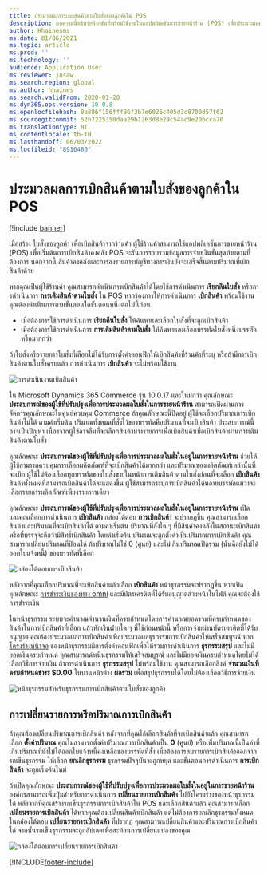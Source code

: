 ```yaml
---
title: ประมวลผลการเบิกสินค้าตามใบสั่งของลูกค้าใน POS
description: บทความนี้อธิบายฟังก์ชันที่พร้อมใช้งานในแอปพลิเคชันการขายหน้าร้าน (POS) เพื่อประมวลผลการเบิกสินค้าตามใบสั่งของลูกค้า
author: Hhainesms
ms.date: 01/06/2021
ms.topic: article
ms.prod: ''
ms.technology: ''
audience: Application User
ms.reviewer: josaw
ms.search.region: global
ms.author: hhaines
ms.search.validFrom: 2020-01-20
ms.dyn365.ops.version: 10.0.8
ms.openlocfilehash: 0a886f156fff96f3b7e6026c405d3c8700d57f62
ms.sourcegitcommit: 52b7225350daa29b1263d8e29c54ac9e20bcca70
ms.translationtype: HT
ms.contentlocale: th-TH
ms.lasthandoff: 06/03/2022
ms.locfileid: "8910480"
---
```

# <a name="process-customer-order-pickups-in-pos"></a>ประมวลผลการเบิกสินค้าตามใบสั่งของลูกค้าใน POS

[!include [banner](includes/banner.md)]

เมื่อสร้าง [ใบสั่งของลูกค้า](customer-orders-overview.md) เพื่อเบิกสินค้าจากร้านค้า ผู้ใช้ร้านค้าสามารถใช้แอปพลิเคชันการขายหน้าร้าน (POS) เพื่อเริ่มต้นการเบิกสินค้าคงคลัง POS จะรันการรวบรวมข้อมูลการจ่ายเงินขั้นสุดท้ายตามที่ต้องการ นอกจากนี้ สินค้าคงคลังและการลงรายการบัญชีทางการเงินยังจะเสร็จสิ้นตามปริมาณที่เบิกสินค้าด้วย

หากคุณเป็นผู้ใช้ร้านค้า คุณสามารถดําเนินการเบิกสินค้าได้โดยใช้การดําเนินการ **เรียกคืนใบสั่ง** หรือการดําเนินการ **การเติมสินค้าตามใบสั่ง** ใน POS หากร้องการให้การดําเนินการ **เบิกสินค้า** พร้อมใช้งาน คุณต้องดําเนินการตามขั้นตอนใดขั้นตอนหนึ่งต่อไปนี้ก่อน

- เมื่อต้องการใช้การดําเนินการ **เรียกคืนใบสั่ง** ให้ค้นหาและเลือกใบสั่งที่จะถูกเบิกสินค้า
- เมื่อต้องการใช้การดําเนินการ **การเติมสินค้าตามใบสั่ง** ให้ค้นหาและเลือกบรรทัดใบสั่งหนึ่งบรรทัดหรือมากกว่า

ถ้าใบสั่งหรือรายการใบสั่งที่เลือกไม่ได้รับการตั้งค่าคอนฟิกให้เบิกสินค้าที่ร้านค้าที่ระบุ หรือถ้ามีการเบิกสินค้าตามใบสั่งครบแล้ว การดําเนินการ **เบิกสินค้า** จะไม่พร้อมใช้งาน

![การดำเนินงานเบิกสินค้า](media/pickupoperation.png)

ใน Microsoft Dynamics 365 Commerce รุ่น 10.0.17 และใหม่กว่า คุณลักษณะ **ประสบการณ์ของผู้ใช้ที่ปรับปรุงเพื่อการประมวลผลใบสั่งในการขายหน้าร้าน** สามารถเปิดผ่านการจัดการคุณลักษณะในศูนย์ควบคุม Commerce ถ้าคุณลักษณะนี้ปิดอยู่ ผู้ใช้จะเลือกปริมาณการเบิกสินค้าไม่ได้ ตามค่าเริ่มต้น ปริมาณทั้งหมดที่สั่งไว้ของบรรทัดคือปริมาณที่จะเบิกสินค้า ประสบการณ์นี้อาจเป็นปัญหา เนื่องจากผู้ใช้อาจลืมที่จะเลือกสินค้าบางรายการเพื่อเบิกสินค้าเมื่อเบิกสินค้าผ่านการเติมสินค้าตามใบสั่ง

คุณลักษณะ **ประสบการณ์ของผู้ใช้ที่ปรับปรุงเพื่อการประมวลผลใบสั่งในอยู่ในการขายหน้าร้าน** ช่วยให้ผู้ใช้สามารถควบคุมการเลือกผลิตภัณฑ์ที่จะเบิกสินค้าได้มากกว่า และปริมาณของผลิตภัณฑ์เหล่านั้นที่จะเบิก ผู้ใช้ไม่ต้องเลือกทุกบรรทัดของใบสั่งขายในหน้าการเติมสินค้าตามใบสั่งก่อนที่จะเลือก **เบิกสินค้า** สินค้าทั้งหมดที่สามารถเบิกสินค้าได้จะแสดงขึ้น ผู้ใช้สามารถระบุการเบิกสินค้าได้หลายบรรทัดแม้ว่าจะเลือกรายการผลิตภัณฑ์เพียงรายการเดียว

คุณลักษณะ **ประสบการณ์ของผู้ใช้ที่ปรับปรุงเพื่อการประมวลผลใบสั่งในอยู่ในการขายหน้าร้าน** เปิด และคุณเลือกการดำเนินการ **เบิกสินค้า** กล่องโต้ตอบ **การเบิกสินค้า** จะปรากฏขึ้น คุณสามารถเลือกสินค้าและปริมาณที่จะเบิกสินค้าได้ ตามค่าเริ่มต้น ปริมาณที่สั่งใด ๆ ที่มีสินค้าคงคลังในสถานะเบิกสินค้าหรือที่บรรจุจะถือว่ามีสิทธิ์เบิกสินค้า โดยค่าเริ่มต้น ปริมาณจะถูกตั้งค่าเป็นปริมาณการเบิกสินค้า คุณสามารถเปลี่ยนปริมาณที่ป้อนได้ ถ้าปริมาณไม่ใช่ 0 (ศูนย์) และไม่เกินปริมาณเปิดรวม (นั่นคือยังไม่ได้ออกใบแจ้งหนี้) ของบรรทัดที่เลือก

![กล่องโต้ตอบการเบิกสินค้า](media/pickupselect.png)

หลังจากที่คุณเลือกปริมาณที่จะเบิกสินค้าแล้วเลือก **เบิกสินค้า** หน้าธุรกรรมจะปรากฏขึ้น หากเปิดคุณลักษณะ [การชำระเงินช่องทาง omni](omni-channel-payments.md) และมีบัตรเครดิตที่ได้รับอนุญาตล่วงหน้าในไฟล์ คุณจะต้องใช้การชำระเงิน

ในหน้าธุรกรรม ระบบจะคํานวณจํานวนเงินที่ครบกําหนดโดยการคํานวณยอดรวมที่ครบกําหนดของสินค้าในการเบิกสินค้าที่เลือก แล้วหักเงินฝากใด ๆ ที่ใช้ก่อนหน้านี้ หรือการจ่ายผ่านบัตรเครดิตที่ได้รับอนุญาต คุณต้องประมวลผลการเบิกสินค้าเพื่อประมวลผลธุรกรรมการเบิกสินค้าให้เสร็จสมบูรณ์ หาก [โครงร่างหน้าจอ](pos-screen-layouts.md) ของหน้าธุรกรรมมีการตั้งค่าคอนฟิกเพื่อให้รวมการดําเนินการ **ธุรกรรมสรุป** และไม่มียอดเงินครบกําหนด คุณสามารถดําเนินธุรกรรมให้เสร็จสมบูรณ์ และไม่มียอดเงินครบกําหนดโดยไม่ได้เลือกวิธีการจ่ายเงิน ถ้าการดําเนินการ **ธุรกรรมสรุป** ไม่พร้อมใช้งาน คุณสามารถเลือกลิงค์ **จำนวนเงินที่ครบกำหนดชำระ $0.00** ในบานหน้าต่าง **ผลรวม** เพื่อสรุปธุรกรรมได้โดยไม่ต้องเลือกวิธีการจ่ายเงิน

![หน้าธุรกรรมสำหรับธุรกรรมการเบิกสินค้าตามใบสั่งของลูกค้า](media/pickupcart.png)

## <a name="changing-pickup-lines-or-quantities"></a>การเปลี่ยนรายการหรือปริมาณการเบิกสินค้า

ถ้าคุณต้องเปลี่ยนปริมาณการเบิกสินค้า หลังจากที่คุณได้เลือกสินค้าที่จะเบิกสินค้าแล้ว คุณสามารถเลือก **ตั้งค่าปริมาณ** คุณไม่สามารถตั้งค่าปริมาณการเบิกสินค้าเป็น **0** (ศูนย์) หรือเพิ่มปริมาณนี้เป็นค่าที่เกินปริมาณที่ยังไม่ได้ออกใบแจ้งหนี้คงเหลือของบรรทัดที่สั่ง เมื่อต้องการลบรายการเบิกสินค้าออกจากรถเข็นธุรกรรม ให้เลือก **ยกเลิกธุรกรรม** ธุรกรรมปัจจุบันจะถูกหยุด และขั้นตอนการดําเนินการ **การเบิกสินค้า** จะถูกเริ่มต้นใหม่

ถ้าเปิดคุณลักษณะ **ประสบการณ์ของผู้ใช้ที่ปรับปรุงเพื่อการประมวลผลใบสั่งในอยู่ในการขายหน้าร้าน** องค์กรสามารถเพิ่มปุ่มสำหรับการดำเนินการ **เปลี่ยนรายการเบิกสินค้า** ไปยังโครงร่างของหน้าธุรกรรมได้ หลังจากที่คุณสร้างรถเข็นธุรกรรมการเบิกสินค้าใน POS และเลือกสินค้าแล้ว คุณสามารถเลือก **เปลี่ยนรายการเบิกสินค้า** ได้หากคุณต้องเปลี่ยนสินค้าเบิกสินค้า แต่ไม่ต้องการยกเลิกธุรกรรมทั้งหมด ในกล่องโต้ตอบ **เปลี่ยนรายการเบิกสินค้า** ที่ปรากฏ คุณสามารถเปลี่ยนสินค้าและปริมาณการเบิกสินค้าได้ จากนั้นรถเข็นธุรกรรมจะถูกอัปเดตเพื่อสะท้อนการเปลี่ยนแปลงของคุณ

![กล่องโต้ตอบการเปลี่ยนรายการเบิกสินค้า](media/pickupchange.png)


[!INCLUDE[footer-include](../includes/footer-banner.md)]